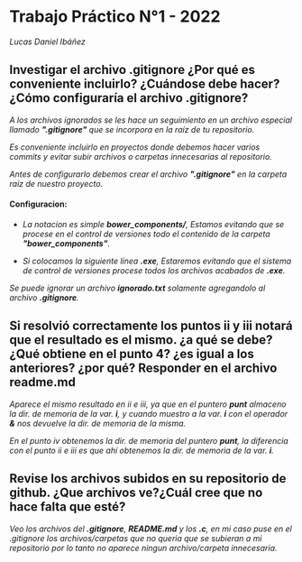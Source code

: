 # Trabajo Práctico N°1 - 2022
_Lucas Daniel Ibáñez_

## Investigar el archivo .gitignore ¿Por qué es conveniente incluirlo? ¿Cuándose debe hacer?¿Cómo configuraría el archivo .gitignore?

*A los archivos ignorados se les hace un seguimiento en un archivo especial llamado **".gitignore"** que se incorpora en 
la raíz de tu repositorio.*

*Es conveniente incluirlo en proyectos donde debemos hacer varios commits y evitar subir archivos o carpetas innecesarias al repositorio.*

*Antes de configurarlo debemos crear el archivo **".gitignore"** en la carpeta raiz de nuestro proyecto.*

#### Configuracion:

- *La notacion es simple **bower_components/**, Estamos evitando que se procese en el control de versiones todo el contenido de la carpeta **"bower_components"**.*

- *Si colocamos la siguiente línea **.exe**, Estaremos evitando que el sistema de control de versiones procese todos los archivos acabados de **.exe**.*
    
*Se puede ignorar un archivo **ignorado.txt** solamente agregandolo al archivo **.gitignore**.*

## Si resolvió correctamente los puntos ii y iii notará que el resultado es el mismo. ¿a qué se debe? ¿Qué obtiene en el punto 4? ¿es igual a los anteriores? ¿por qué? Responder en el archivo readme.md

*Aparece el mismo resultado en ii e iii, ya que en el puntero **punt** almaceno la dir. de memoria de la var. **i**, y cuando muestro a la var. **i** con el operador **&** nos devuelve la dir. de memoria de la misma.*

*En el punto iv obtenemos la dir. de memoria del puntero **punt**, la diferencia con el punto ii e iii es que ahí obtenemos la dir. de memoria de la var. **i**.*

##  Revise los archivos subidos en su repositorio de github. ¿Que archivos ve?¿Cuál cree que no hace falta que esté?

*Veo los archivos del **.gitignore**, **README.md** y los **.c**, en mi caso puse en el .gitignore los archivos/carpetas que no queria que se subieran a mi repositorio por lo tanto no aparece ningun archivo/carpeta innecesaria.*


